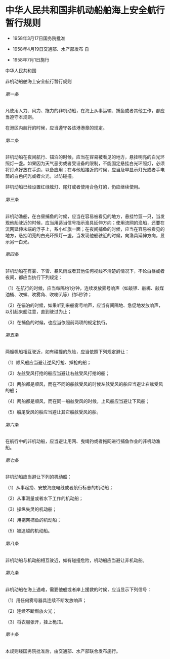# 中华人民共和国非机动船舶海上安全航行暂行规则

- 1958年3月17日国务院批准

- 1958年4月19日交通部、水产部发布 自

- 1958年7月1日施行

<!-- INFO END -->

中华人民共和国

非机动船舶海上安全航行暂行规则

###### 第一条

凡使用人力、风力、拖力的非机动船，在海上从事运输、捕鱼或者其他工作，都应当遵守本规则。

在港区内航行的时候，应当遵守各该港港章的规定。

###### 第二条

非机动船在夜间航行、锚泊的时候，应当在容易被看见的地方，悬挂明亮的白光环照灯一盏。如果因为天气恶劣或者受设备的限制，不能固定悬挂白光环照灯，必须将灯点好放在手边，以备应用；在与他船接近的时候，应当及早显示灯光或者手电筒的白色闪光或者火光，以防碰撞。

非机动船已经设置红绿舷灯、尾灯或者使用合色灯的，仍应继续使用。

###### 第三条

非机动渔船，在白昼捕鱼的时候，应当在容易被看见的地方，悬挂竹篮一只，当发现他船驶近的时候，应当用适当信号指示渔具延伸方向；使用流网的渔船，还要在流网延伸末端的浮子上，系小红旗一面；在夜间捕鱼的时候，应当在容易被看见的地方，悬挂明亮的白光环照灯一盏，当发现他船驶近的时候，向渔具延伸方向，显示另一白光。

###### 第四条

非机动船在有雾、下雪、暴风雨或者其他任何视线不清楚的情况下，不论白昼或者夜间，都应当执行下列规定：

（1）在航行的时候，应当每隔约1分钟，连续发放雾号响声（如敲锣、敲梆、敲煤油桶、吹螺、吹雾角、吹喇叭等）约5秒钟；

（2）在锚泊的时候，如果听到来船雾号响声，应当有间隔地、急促地发放响声，以引起来船注意，直到驶过为止；

（3）在捕鱼的时候，也应当依照前两项的规定执行。

###### 第五条

两艘帆船相互驶近，如有碰撞的危险，应当依照下列规定避让：

（1）顺风船应当避让逆风打抢、掉抢的船；

（2）左舷受风打抢的船应当避让右舷受风打抢的船；

（3）两船都是顺风，而在不同的船舷受风的时候左舷受风的船应当避让右舷受风的船；

（4）两船都是顺风，而在同一船舷受风的时候，上风船应当避让下风船；

（5）船尾受风的船应当避让其它船舷受风的船。

###### 第六条

在航行中的非机动船，应当避让用网、曳绳钓或者拖网进行捕鱼作业的非机动渔船。

###### 第七条

非机动船应当避让下列的机动船：

（1）从事起捞、安放海底电线或者航行标志的机动船；

（2）从事测量或者水下工作的机动船；

（3）操纵失灵的机动船；

（4）用拖网捕鱼的机动船；

（5）被追越的机动船。

###### 第八条

非机动船与机动船相互驶近，如有碰撞危险，机动船应当避让非机动船。

###### 第九条

非机动船在海上遇难，需要他船或者岸上援救的时候，应当显示下列信号：

（1）用任何雾号器具连续不断发放响声；

（2）连续不断燃放火光；

（3）将衣服张开，挂上桅顶。

###### 第十条

本规则经国务院批准后，由交通部、水产部联合发布施行。
